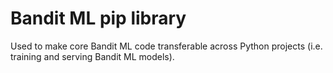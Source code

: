 # Bandit ML pip library

Used to make core Bandit ML code transferable across Python projects (i.e. training
and serving Bandit ML models).
